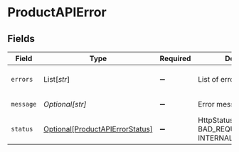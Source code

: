# ProductAPIError


## Fields

| Field                                                                           | Type                                                                            | Required                                                                        | Description                                                                     | Example                                                                         |
| ------------------------------------------------------------------------------- | ------------------------------------------------------------------------------- | ------------------------------------------------------------------------------- | ------------------------------------------------------------------------------- | ------------------------------------------------------------------------------- |
| `errors`                                                                        | List[*str*]                                                                     | :heavy_minus_sign:                                                              | List of errors occurred.                                                        | field1 is not valid,field2 is not valid                                         |
| `message`                                                                       | *Optional[str]*                                                                 | :heavy_minus_sign:                                                              | Error message descriptor.                                                       | Error message descriptor.                                                       |
| `status`                                                                        | [Optional[ProductAPIErrorStatus]](../../models/errors/productapierrorstatus.md) | :heavy_minus_sign:                                                              | HttpStatus of the request : BAD_REQUEST, INTERNAL_SERVER_ERROR.                 | BAD_REQUEST                                                                     |